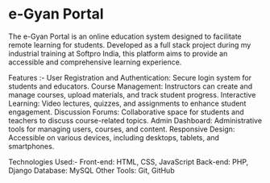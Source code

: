 # e-Gyan Portal
The e-Gyan Portal is an online education system designed to facilitate remote learning for students. Developed as a full stack project during my industrial training at Softpro India, this platform aims to provide an accessible and comprehensive learning experience.


Features :-
User Registration and Authentication: Secure login system for students and educators.
Course Management: Instructors can create and manage courses, upload materials, and track student progress.
Interactive Learning: Video lectures, quizzes, and assignments to enhance student engagement.
Discussion Forums: Collaborative space for students and teachers to discuss course-related topics.
Admin Dashboard: Administrative tools for managing users, courses, and content.
Responsive Design: Accessible on various devices, including desktops, tablets, and smartphones.

Technologies Used:-
Front-end: HTML, CSS, JavaScript
Back-end: PHP, Django
Database: MySQL
Other Tools: Git, GitHub
